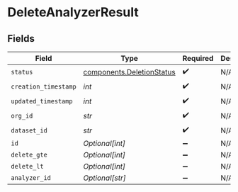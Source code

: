 # DeleteAnalyzerResult


## Fields

| Field                                                                  | Type                                                                   | Required                                                               | Description                                                            |
| ---------------------------------------------------------------------- | ---------------------------------------------------------------------- | ---------------------------------------------------------------------- | ---------------------------------------------------------------------- |
| `status`                                                               | [components.DeletionStatus](../../models/components/deletionstatus.md) | :heavy_check_mark:                                                     | N/A                                                                    |
| `creation_timestamp`                                                   | *int*                                                                  | :heavy_check_mark:                                                     | N/A                                                                    |
| `updated_timestamp`                                                    | *int*                                                                  | :heavy_check_mark:                                                     | N/A                                                                    |
| `org_id`                                                               | *str*                                                                  | :heavy_check_mark:                                                     | N/A                                                                    |
| `dataset_id`                                                           | *str*                                                                  | :heavy_check_mark:                                                     | N/A                                                                    |
| `id`                                                                   | *Optional[int]*                                                        | :heavy_minus_sign:                                                     | N/A                                                                    |
| `delete_gte`                                                           | *Optional[int]*                                                        | :heavy_minus_sign:                                                     | N/A                                                                    |
| `delete_lt`                                                            | *Optional[int]*                                                        | :heavy_minus_sign:                                                     | N/A                                                                    |
| `analyzer_id`                                                          | *Optional[str]*                                                        | :heavy_minus_sign:                                                     | N/A                                                                    |